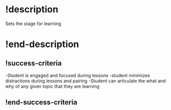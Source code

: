 # !description
Sets the stage for learning
# !end-description 

## !success-criteria
-Student is engaged and focused during lessons 
-student minimizes distractions during lessons and pairing 
-Student can articulate the what and why of any given topic that they are learning
## !end-success-criteria 
